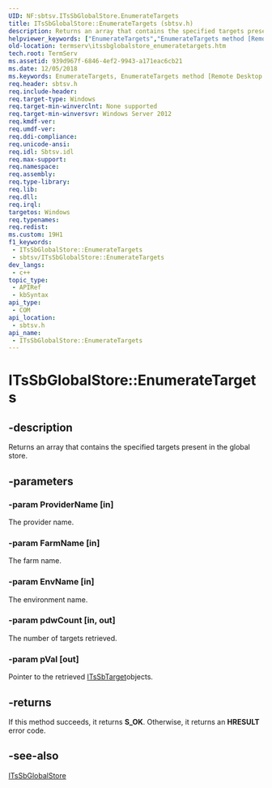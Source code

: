 ```yaml
---
UID: NF:sbtsv.ITsSbGlobalStore.EnumerateTargets
title: ITsSbGlobalStore::EnumerateTargets (sbtsv.h)
description: Returns an array that contains the specified targets present in the global store.
helpviewer_keywords: ["EnumerateTargets","EnumerateTargets method [Remote Desktop Services]","EnumerateTargets method [Remote Desktop Services]","ITsSbGlobalStore interface","ITsSbGlobalStore interface [Remote Desktop Services]","EnumerateTargets method","ITsSbGlobalStore.EnumerateTargets","ITsSbGlobalStore::EnumerateTargets","sbtsv/ITsSbGlobalStore::EnumerateTargets","termserv.itssbglobalstore_enumeratetargets"]
old-location: termserv\itssbglobalstore_enumeratetargets.htm
tech.root: TermServ
ms.assetid: 939d967f-6846-4ef2-9943-a171eac6cb21
ms.date: 12/05/2018
ms.keywords: EnumerateTargets, EnumerateTargets method [Remote Desktop Services], EnumerateTargets method [Remote Desktop Services],ITsSbGlobalStore interface, ITsSbGlobalStore interface [Remote Desktop Services],EnumerateTargets method, ITsSbGlobalStore.EnumerateTargets, ITsSbGlobalStore::EnumerateTargets, sbtsv/ITsSbGlobalStore::EnumerateTargets, termserv.itssbglobalstore_enumeratetargets
req.header: sbtsv.h
req.include-header: 
req.target-type: Windows
req.target-min-winverclnt: None supported
req.target-min-winversvr: Windows Server 2012
req.kmdf-ver: 
req.umdf-ver: 
req.ddi-compliance: 
req.unicode-ansi: 
req.idl: Sbtsv.idl
req.max-support: 
req.namespace: 
req.assembly: 
req.type-library: 
req.lib: 
req.dll: 
req.irql: 
targetos: Windows
req.typenames: 
req.redist: 
ms.custom: 19H1
f1_keywords:
 - ITsSbGlobalStore::EnumerateTargets
 - sbtsv/ITsSbGlobalStore::EnumerateTargets
dev_langs:
 - c++
topic_type:
 - APIRef
 - kbSyntax
api_type:
 - COM
api_location:
 - sbtsv.h
api_name:
 - ITsSbGlobalStore::EnumerateTargets
---
```


# ITsSbGlobalStore::EnumerateTargets


## -description

Returns an array that contains the specified targets present in the global store.

## -parameters

### -param ProviderName [in]

The provider name.

### -param FarmName [in]

The farm name.

### -param EnvName [in]

The environment name.

### -param pdwCount [in, out]

The number of targets retrieved.

### -param pVal [out]

Pointer to the retrieved <a href="/windows/desktop/api/sbtsv/nn-sbtsv-itssbtarget">ITsSbTarget</a>objects.

## -returns

If this method succeeds, it returns <b xmlns:loc="http://microsoft.com/wdcml/l10n">S_OK</b>. Otherwise, it returns an <b xmlns:loc="http://microsoft.com/wdcml/l10n">HRESULT</b> error code.

## -see-also

<a href="/windows/desktop/api/sbtsv/nn-sbtsv-itssbglobalstore">ITsSbGlobalStore</a>

